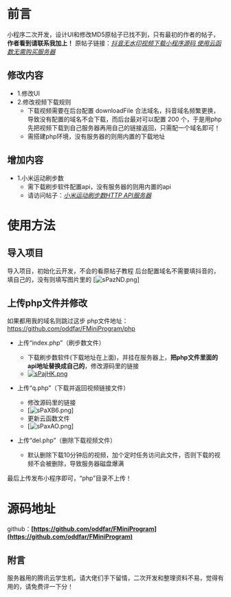 # 前言

小程序二次开发，设计UI和修改MD5原帖子已找不到，只有最初的作者的帖子，**作者看到请联系我加上！**
原帖子链接：*[抖音无水印视频下载小程序源码 使用云函数无需购买服务器](https://www.52pojie.cn/thread-1274669-1-1.html)*

## 修改内容

* 1.修改UI
* 2.修改视频下载规则
  * 下载视频需要在后台配置 downloadFile 合法域名，抖音域名频繁更换，导致没有配置的域名不会下载，而后台最对可以配置 200 个，于是用php先把视频下载到自己服务器再用自己的链接返回，只需配一个域名即可！
  * 需搭建php环境，没有服务器的则用内置的下载地址

## 增加内容

* 1.小米运动刷步数
  * 需下载刷步软件配置api，没有服务器的则用内置的api
  * 请访问帖子：*[小米运动刷步数HTTP API服务器](https://www.52pojie.cn/thread-1337151-1-1.html)*

# 使用方法

## 导入项目

导入项目，初始化云开发，不会的看原帖子教程
后台配置域名不需要填抖音的，填自己的，没有则填写图片里的
[![sPazND.png](https://s3.ax1x.com/2021/01/04/sPazND.png)]

## 上传php文件并修改

如果都用我的域名则跳过这步
php文件地址：https://github.com/oddfar/FMiniProgram/php

- 上传“index.php”（刷步数文件）
  
  * 下载刷步数软件(下载地址在上面)，并挂在服务器上，**把php文件里面的api地址替换成自己的**，修改源码里的链接
  * [![sPajHK.png](https://s3.ax1x.com/2021/01/04/sPajHK.png)](https://imgchr.com/i/sPajHK)
- 上传“q.php”（下载并返回视频链接文件）
  
  * 修改源码里的链接
  * [![sPaXB6.png](https://s3.ax1x.com/2021/01/04/sPaXB6.png)]
  * 更新云函数文件
  * [![sPaxAO.png](https://s3.ax1x.com/2021/01/04/sPaxAO.png)]
- 上传“del.php”（删除下载视频文件）
  
  * 默认删除下载10分钟后的视频，加个定时任务访问此文件，否则下载的视频不会被删除，导致服务器磁盘爆满

最后上传发布小程序即可，“php”目录不上传！

# 源码地址

github：**[https://github.com/oddfar/FMiniProgram](https://github.com/oddfar/FMiniProgram)**

## 附言

服务器用的腾讯云学生机，请大佬们手下留情，二次开发和整理资料不易，觉得有用的，请免费评一下分！
